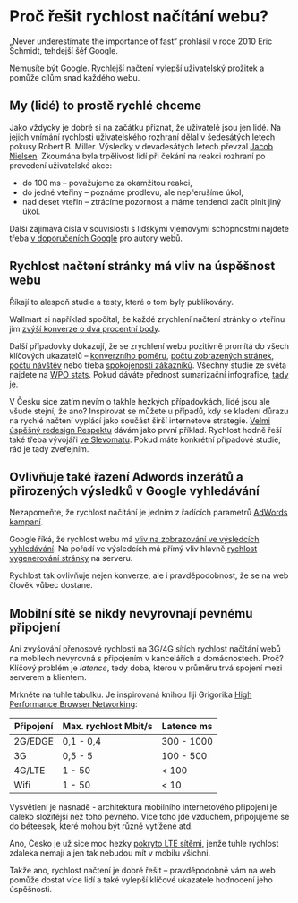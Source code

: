 # Proč řešit rychlost načítání webu?

„Never underestimate the importance of fast“ prohlásil v roce 2010 Eric Schmidt, tehdejší šéf Google.

Nemusíte být Google. Rychlejší načtení vylepší uživatelský prožitek a pomůže cílům snad každého webu.

## My (lidé) to prostě rychlé chceme

Jako vždycky je dobré si na začátku přiznat, že uživatelé jsou jen lidé. Na jejich vnímání rychlosti uživatelského rozhraní dělal v šedesátých letech pokusy Robert B. Miller. Výsledky v devadesátých letech převzal [Jacob Nielsen](https://www.nngroup.com/articles/response-times-3-important-limits/). Zkoumána byla trpělivost lidí při čekání na reakci rozhraní po provedení uživatelské akce:

- do 100 ms –  považujeme za okamžitou reakci,
- do jedné vteřiny – poznáme prodlevu, ale nepřerušíme úkol,
- nad deset vteřin – ztrácíme pozornost a máme tendenci začít plnit jiný úkol.

Další zajímavá čísla v souvislosti s lidskými vjemovými schopnostmi najdete třeba [v doporučeních Google](https://developers.google.com/web/tools/chrome-devtools/profile/evaluate-performance/rail#focus-on-the-user) pro autory webů. 

## Rychlost načtení stránky má vliv na úspěšnost webu

Říkají to alespoň studie a testy, které o tom byly publikovány.

Wallmart si například spočítal, že každé zrychlení načtení stránky o vteřinu jim [zvýší konverze o dva procentní body](http://www.slideshare.net/devonauerswald/walmart-pagespeedslide/46).

Další případovky dokazují, že se zrychlení webu pozitivně promítá do všech klíčových ukazatelů – [konverzního poměru](https://wpostats.com/tags/conversions/), [počtu zobrazených stránek](https://wpostats.com/tags/page%20views/), [počtu návštěv](https://wpostats.com/tags/reach/) nebo třeba [spokojenosti zákazníků](https://wpostats.com/tags/satisfaction/). Všechny studie ze světa najdete na [WPO stats](https://wpostats.com/). Pokud dáváte přednost sumarizační infografice,  [tady je](https://hostingfacts.com/slow-website-infographic/).

V Česku sice zatím nevím o takhle hezkých případovkách, lidé jsou ale všude stejní, že ano? Inspirovat se můžete u případů, kdy se kladení důrazu na rychlé načtení vyplácí jako součást širší internetové strategie. [Velmi úspěšný redesign Respektu](http://www.slideshare.net/MichalIschia/cesta-za-pedplatitelem-respektu-aneb-jak-vyut-redesign/15) dávám jako první příklad. Rychlost hodně řeší také třeba vývojáři [ve Slevomatu](https://www.youtube.com/watch?v=Jz7htHPjsu4). Pokud máte konkrétní případové studie, rád je tady zveřejním.

## Ovlivňuje také řazení Adwords inzerátů a přirozených výsledků v Google vyhledávání

Nezapomeňte, že rychlost načítání je jedním z řadících parametrů [AdWords kampaní](http://adwords.blogspot.cz/2008/06/landing-page-load-time-now-affects.html). 

Google říká, že rychlost webu má [vliv na zobrazování ve výsledcích vyhledávání](https://googlewebmastercentral.blogspot.cz/2010/04/using-site-speed-in-web-search-ranking.html). Na pořadí ve výsledcích má přímý vliv hlavně [rychlost vygenerování stránky](https://moz.com/blog/how-website-speed-actually-impacts-search-ranking) na serveru. 

Rychlost tak ovlivňuje nejen konverze, ale i pravděpodobnost, že se na web člověk vůbec dostane.

## Mobilní sítě se nikdy nevyrovnají pevnému připojení

Ani zvyšování přenosové rychlosti na 3G/4G sítích rychlost načítání webů na mobilech nevyrovná s připojením v kancelářích a domácnostech. Proč? Klíčový problém je *latence*, tedy doba, kterou v průměru trvá spojení mezi serverem a klientem. 

Mrkněte na tuhle tabulku. Je inspirovaná knihou Ilji Grigorika [High Performance Browser Networking](http://shop.oreilly.com/product/0636920028048.do):


Připojení | Max. rychlost Mbit/s |  Latence ms
------------ | ------------------------ | --------------
2G/EDGE  |  0,1 - 0,4  |  300 - 1000
3G  |   0,5 - 5  |  100 - 500
4G/LTE  |   1 - 50  |   < 100
Wifi  |   1 - 50  |   < 10

Vysvětlení je nasnadě - architektura mobilního internetového připojení je daleko složitější než toho pevného. Více toho jde vzduchem, připojujeme se do béteesek, které mohou být různě vytížené atd.

Ano, Česko je už sice moc hezky [pokryto LTE sítěmi](http://lte.ctu.cz/pokryti/), jenže tuhle rychlost zdaleka nemají a jen tak nebudou mít v mobilu všichni.

Takže ano, rychlost načtení je dobré řešit – pravděpodobně vám na web pomůže dostat více lidí a také vylepší klíčové ukazatele hodnocení jeho úspěšnosti.
